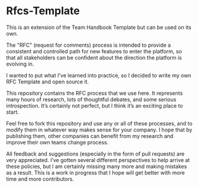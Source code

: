 # Rfcs-Template

This is an extension of the Team Handbook Template but can be used on its own.

The "RFC" (request for comments) process is intended to provide a consistent and controlled path for new features to enter the platform, so that all stakeholders can be confident about the direction the platform is evolving in.

I wanted to put what I've learned into practice, so I decided to write my own RFC Template and open source it.

This repository contains the RFC process that we use here. It represents many hours of research, lots of thoughtful debates, and some serious introspection. It’s certainly not perfect, but I think it’s an exciting place to start.

Feel free to fork this repository and use any or all of these processes, and to modify them in whatever way makes sense for your company. I hope that by publishing them, other companies can benefit from my research and improve their own teams change process.

All feedback and suggestions (especially in the form of pull requests) are very appreciated. I’ve gotten several different perspectives to help arrive at these policies, but I am certainly missing many more and making mistakes as a result. This is a work in progress that I hope will get better with more time and more contributors.
